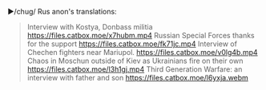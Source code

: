 ▶/chug/ Rus anon's translations:
>Interview with Kostya, Donbass militia
https://files.catbox.moe/x7hubm.mp4
>Russian Special Forces thanks for the support
https://files.catbox.moe/fk71jc.mp4
>Interview of Chechen fighters near Mariupol.
https://files.catbox.moe/v0lg4b.mp4
>Chaos in Moschun outside of Kiev as Ukrainians fire on their own
https://files.catbox.moe/l3h1gj.mp4
>Third Generation Warfare: an interview with father and son
https://files.catbox.moe/l6yxja.webm